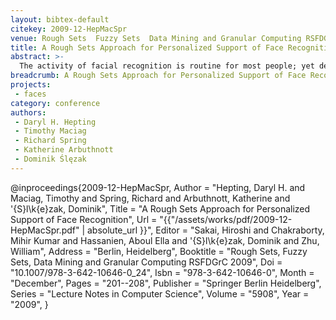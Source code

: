 ```yaml
---
layout: bibtex-default
citekey: 2009-12-HepMacSpr
venue: Rough Sets  Fuzzy Sets  Data Mining and Granular Computing RSFDGrC 2009
title: A Rough Sets Approach for Personalized Support of Face Recognition (2009)
abstract: >-
  The activity of facial recognition is routine for most people; yet describing the process of recognition, or describing a face to be recognized reveals a great deal of complexity inherent in the activity. Eyewitness identification remains an important element in judicial proceedings. It is very convincing, yet it is not very accurate. We studied how people sorted a collection of facial photographs and found that individuals may have different strategies for similarity recognition. In our analysis of the data, we have identified two possible strategies. We apply rough set based attribute reduction methodology to this data in order to develop a test to identify which of these strategies an individual is likely to prefer. We hypothesize that by providing a personalized search and filter environment, individuals would be more adequately equipped to handle the complexity of the task, thereby increasing the accuracy of identifications. Furthermore, the rough set based analysis may help to more clearly identify the different strategies that individuals use for this task. This paper provides a description of the preliminary study, our computational approach that includes an important pre-processing step, discusses results from our evaluation, and provides a list of opportunities for future work.
breadcrumb: A Rough Sets Approach for Personalized Support of Face Recognition (2009)
projects:
 - faces
category: conference
authors:
 - Daryl H. Hepting 
 - Timothy Maciag 
 - Richard Spring 
 - Katherine Arbuthnott 
 - Dominik Ślęzak 
---
```

@inproceedings{2009-12-HepMacSpr,
	Author =  "Hepting, Daryl H. and Maciag, Timothy and Spring, Richard and Arbuthnott, Katherine and \'{S}l\k{e}zak, Dominik",
	Title =  "A Rough Sets Approach for Personalized Support of Face Recognition",
	Url = \"{{"/assets/works/pdf/2009-12-HepMacSpr.pdf" | absolute_url }}\",
	Editor =  "Sakai, Hiroshi and Chakraborty, Mihir Kumar and Hassanien, Aboul Ella and \'{S}l\k{e}zak, Dominik and Zhu, William",
	Address =  "Berlin, Heidelberg",
	Booktitle =  "Rough Sets, Fuzzy Sets, Data Mining and Granular Computing RSFDGrC 2009",
	Doi =  "10.1007/978-3-642-10646-0\_24",
	Isbn =  "978-3-642-10646-0",
	Month =  "December",
	Pages =  "201--208",
	Publisher =  "Springer Berlin Heidelberg",
	Series =  "Lecture Notes in Computer Science",
	Volume =  "5908",
	Year =  "2009",
}
